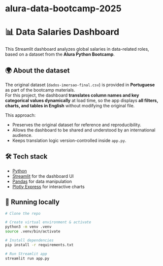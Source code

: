 # alura-data-bootcamp-2025

# 📊 Data Salaries Dashboard

This Streamlit dashboard analyzes global salaries in data-related roles, based on a dataset from the **Alura Python Bootcamp**.

## 🌍 About the dataset
The original dataset (`dados-imersao-final.csv`) is provided in **Portuguese** as part of the bootcamp materials.  
For this project, the dashboard **translates column names and key categorical values dynamically** at load time, so the app displays **all filters, charts, and tables in English** without modifying the original file.

This approach:
- Preserves the original dataset for reference and reproducibility.
- Allows the dashboard to be shared and understood by an international audience.
- Keeps translation logic version-controlled inside `app.py`.

## 🛠 Tech stack
- [Python](https://www.python.org/)
- [Streamlit](https://streamlit.io/) for the dashboard UI
- [Pandas](https://pandas.pydata.org/) for data manipulation
- [Plotly Express](https://plotly.com/python/plotly-express/) for interactive charts

## 🚀 Running locally
```bash
# Clone the repo

# Create virtual environment & activate
python3 -m venv .venv
source .venv/bin/activate

# Install dependencies
pip install -r requirements.txt

# Run Streamlit app
streamlit run app.py

